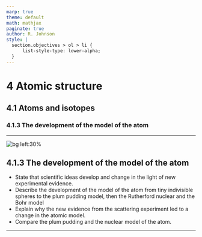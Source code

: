 ```yaml
---
marp: true
theme: default
math: mathjax
paginate: true
author: R. Johnson
style: |
  section.objectives > ol > li {
      list-style-type: lower-alpha;
  }
---
```


# 4 Atomic structure
## 4.1 Atoms and isotopes
### 4.1.3 The development of the model of the atom

---

<!-- _class: objectives -->

![bg left:30%](https://images.unsplash.com/photo-1492962827063-e5ea0d8c01f5?ixlib=rb-4.0.3&ixid=MnwxMjA3fDB8MHxwaG90by1wYWdlfHx8fGVufDB8fHx8&auto=format&fit=crop&w=2121&q=80)
## 4.1.3 The development of the model of the atom


- State that scientific ideas develop and change in the light of new experimental evidence.
- Describe the development of the model of the atom from tiny indivisible spheres to the plum pudding model, then the Rutherford nuclear and the Bohr model
- Explain why the new evidence from the scattering experiment led to a change in the atomic model.
- Compare the plum pudding and the nuclear model of the atom.



---